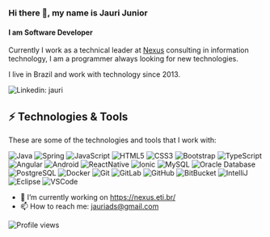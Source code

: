 ### Hi there 👋, my name is Jauri Junior
#### I am Software Developer

Currently I work as a technical leader at [Nexus](https://nexus.eti.br/) consulting in information technology, I am a programmer always looking for new technologies.

I live in Brazil and work with technology since 2013.

![Linkedin: jauri](https://img.shields.io/badge/-Linkedin-blue?style=flat-square&logo=Linkedin&logoColor=white&link=https://www.linkedin.com/in/jauri-da-cruz-junior-a7a810ab/)


## ⚡ Technologies & Tools

These are some of the technologies and tools that I work with:

![Java](https://img.shields.io/badge/-Java-007396?style=flat-square&logo=java)
![Spring](https://img.shields.io/badge/-Spring-6DB33F?style=flat-square&logo=spring&logoColor=white)
![JavaScript](https://img.shields.io/badge/-JavaScript-black?style=flat-square&logo=javascript)
![HTML5](https://img.shields.io/badge/-HTML5-E34F26?style=flat-square&logo=html5&logoColor=white)
![CSS3](https://img.shields.io/badge/-CSS3-1572B6?style=flat-square&logo=css3)
![Bootstrap](https://img.shields.io/badge/-Bootstrap-563D7C?style=flat-square&logo=bootstrap&logoColor=white)
![TypeScript](https://img.shields.io/badge/-TypeScript-007ACC?style=flat-square&logo=typescript&logoColor=white)
![Angular](https://img.shields.io/badge/-Angular-DD0031?style=flat-square&logo=angular)
![Android](https://img.shields.io/badge/-Android-00b33c?style=flat-square&logo=android&logoColor=white)
![ReactNative](https://img.shields.io/badge/-ReactNative-2F4F4F?style=flat-square&logo=react&logoColor=white)
![Ionic](https://img.shields.io/badge/-Ionic-3880FF?style=flat-square&logo=ionic&logoColor=white)
![MySQL](https://img.shields.io/badge/-MySQL-4479A1?style=flat-square&logo=mysql&logoColor=white)
![Oracle Database](https://img.shields.io/badge/Oracle%20Database-F80000?style=flat-square&logo=oracle&logoColor=white)
![PostgreSQL](https://img.shields.io/badge/-PostgreSQL-4479A1?style=flat-square&logo=PostgreSQL&logoColor=white)
![Docker](https://img.shields.io/badge/-Docker-2496ED?style=flat-square&logo=docker&logoColor=white)
![Git](https://img.shields.io/badge/-Git-B22222?style=flat-square&logo=git&logoColor=white)
![GitLab](https://img.shields.io/badge/-GitLab-800080?style=flat-square&logo=gitlab)
![GitHub](https://img.shields.io/badge/-GitHub-181717?style=flat-square&logo=github)
![BitBucket](https://img.shields.io/badge/-BitBucket-darkblue?style=flat-square&logo=bitbucket)
![IntelliJ](https://img.shields.io/badge/-IntelliJ%20IDEA-black?style=flat-square&logo=intellij-idea&logoColor=white)
![Eclipse](https://img.shields.io/badge/-Eclipse-2C2255?style=flat-square&logo=eclipse&logoColor=white)
![VSCode](https://img.shields.io/badge/-VSCode-007ACC?style=flat-square&logo=visual-studio-code&logoColor=white)


- 🔭 I’m currently working on https://nexus.eti.br/ 
- 📫 How to reach me: jauriads@gmail.com 

![Profile views](https://gpvc.arturio.dev/jaurijunior)
